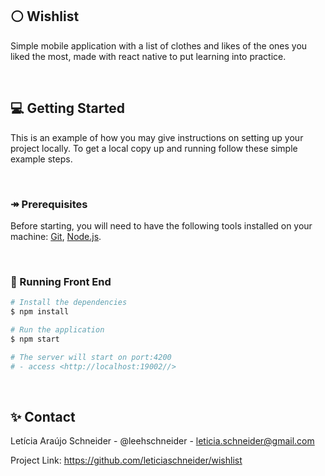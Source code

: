 ## ⚪️ Wishlist
Simple mobile application with a list of clothes and likes of the ones you liked the most, made with react native to put learning into practice.

&nbsp;

## 💻 Getting Started
This is an example of how you may give instructions on setting up your project locally. To get a local copy up and running follow these simple example steps.


&nbsp;

### ↠ Prerequisites
Before starting, you will need to have the following tools installed on your machine: [Git](https://git-scm.com), [Node.js](https://nodejs.org/en/). 

&nbsp;



### 🎲 Running Front End

```bash
# Install the dependencies
$ npm install

# Run the application
$ npm start

# The server will start on port:4200
# - access <http://localhost:19002//>
```

&nbsp;

## ✨ Contact
Letícia Araújo Schneider - @leehschneider - leticia.schneider@gmail.com

Project Link: https://github.com/leticiaschneider/wishlist